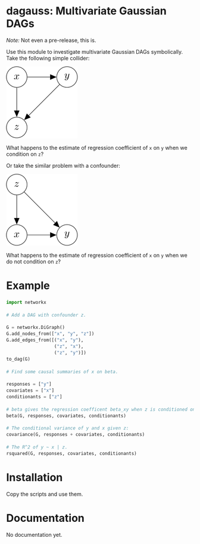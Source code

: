 dagauss: Multivariate Gaussian DAGs
==========================

*Note:* Not even a pre-release, this is. 

Use this module to investigate multivariate Gaussian DAGs symbolically. Take the following simple collider:

![image](docs/images/simple_collider.png)

What happens to the estimate of regression coefficient of `x` on `y` when we condition on `z`?

Or take the similar problem with a confounder:

![image](docs/images/simple_confounder.png)

What happens to the estimate of regression coefficient of `x` on `y` when we do not condition on `z`?

# Example

```python
import networkx

# Add a DAG with confounder z.

G = networkx.DiGraph()
G.add_nodes_from(["x", "y", "z"])
G.add_edges_from([("x", "y"),
                  ("z", "x"),
                  ("z", "y")])
to_dag(G)

# Find some causal summaries of x on beta.

responses = ["y"]
covariates = ["x"]
conditionants = ["z"]

# beta gives the regression coefficent beta_xy when z is conditioned on.
beta(G, responses, covariates, conditionants)

# The conditional variance of y and x given z:
covariance(G, responses + covariates, conditionants)

# The R^2 of y ~ x | z.
rsquared(G, responses, covariates, conditionants)
```

# Installation
Copy the scripts and use them.

# Documentation
No documentation yet.